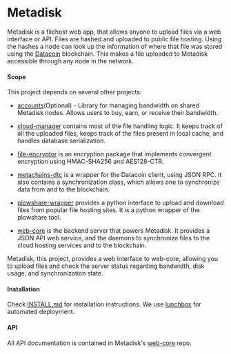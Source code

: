 Metadisk
========

Metadisk is a filehost web app, that allows anyone to upload files via a web
interface or API. Files are hashed and uploaded to public file hosting. Using
the hashes a node can look up the information of where that file was stored
using the [Datacoin](http://datacoin.info/) blockchain. This makes a file
uploaded to Metadisk accessible through any node in the network.

#### Scope

This project depends on several other projects:

- [accounts](https://github.com/Storj/accounts)(Optional) - Library for managing bandwidth on shared Metadisk nodes.        Allows users to buy, earn, or receive their bandwidth.

- [cloud-manager](https://github.com/Storj/cloud-manager) contains most of the
  file handling logic. It keeps track of all the uploaded files, keeps track of
  the files present in local cache, and handles database serialization.

- [file-encryptor](https://github.com/Storj/file-encryptor) is an encryption 
  package that implements convergent encryption using HMAC-SHA256 and AES128-CTR.

- [metachains-dtc](https://github.com/Storj/metachains-dtc) is a wrapper for
  the Datacoin client, using JSON RPC. It also contains a synchronization class,
  which allows one to synchronize data from and to the blockchain.

- [plowshare-wrapper](https://github.com/Storj/plowshare-wrapper) provides a
  python interface to upload and download files from popular file hosting
  sites. It is a python wrapper of the plowshare tool.

- [web-core](https://github.com/Storj/web-core) is the backend server that powers
  Metadisk. It provides a JSON API web service, and the daemons to synchronize
  files to the cloud hosting services and to the blockchain.

Metadisk, this project, provides a web interface to web-core, allowing you to
upload files and check the server status regarding bandwidth, disk usage, and
synchronization state.


#### Installation

Check [INSTALL.md](INSTALL.md) for installation instructions. We use [lunchbox](https://github.com/Storj/lunchbox) for automated deployment.

#### API 
All API documentation is contained in Metadisk's [web-core](https://github.com/Storj/web-core#api-documentation) repo.
